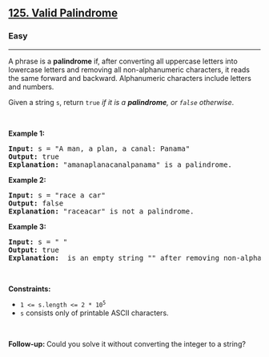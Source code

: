 <h2>
    <a href="https://leetcode.com/problems/valid-palindrome">
        125. Valid Palindrome
    </a>
</h2>

<h3>Easy</h3>
<hr>
<p>

A phrase is a <strong>palindrome</strong> if, after converting all uppercase letters into lowercase letters and removing all non-alphanumeric characters, it reads the same forward and backward. Alphanumeric characters include letters and numbers.

Given a string <code>s</code>, return <code>true</code> <em>if it is a <strong>palindrome</strong>, or <code>false</code> otherwise</em>.
</p>

<p>&nbsp;</p>
<p><strong class="example">Example 1:</strong></p>

<pre>
<strong>Input:</strong> s = "A man, a plan, a canal: Panama"
<strong>Output:</strong> true
<strong>Explanation:</strong> "amanaplanacanalpanama" is a palindrome.
</pre>

<p><strong class="example">Example 2:</strong></p>

<pre>
<strong>Input:</strong> s = "race a car"
<strong>Output:</strong> false
<strong>Explanation:</strong> "raceacar" is not a palindrome.
</pre>

<p><strong class="example">Example 3:</strong></p>

<pre>
<strong>Input:</strong> s = " "
<strong>Output:</strong> true
<strong>Explanation:</strong>  is an empty string "" after removing non-alphanumeric characters. Since an empty string reads the same forward and backward, it is a palindrome.
</pre>


<p>&nbsp;</p>
<p><strong>Constraints:</strong></p>
<ul>
	<li><code>1 <= s.length <= 2 * 10<sup>5</sup></code></li>
	<li><code>s</code> consists only of printable ASCII characters.</li>
</ul>

<p>&nbsp;</p>
<strong>Follow-up:&nbsp;</strong>Could you solve it without converting the integer to a string?
